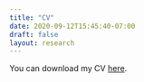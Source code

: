 ```yaml
---
title: "CV"
date: 2020-09-12T15:45:40-07:00
draft: false
layout: research
---
```


You can download my CV [here](https://firebasestorage.googleapis.com/v0/b/onlinetesting-96dd3.appspot.com/o/Toby_Wise_CV_March2022.pdf?alt=media&token=50710436-fba5-49d5-a677-3630651ad0a3).
